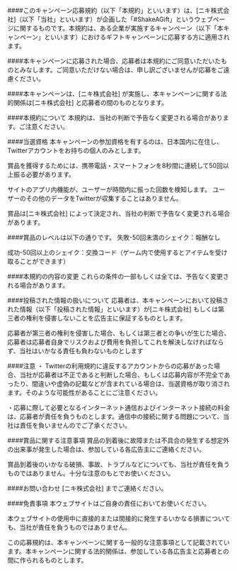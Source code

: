 ####このキャンペーン応募規約（以下「本規約」といいます）は、[ニキ株式会社]（以下「当社」といいます）が企画した「#ShakeAGift」というウェブページに関するものです。本規約は、ある企業が実施するキャンペーン（以下「本キャンペーン」といいます）におけるギフトキャンペーンに応募する方に適用されます。

####本キャンペーンに応募された場合、応募者は本規約にご同意いただいたものとみなします。ご同意いただけない場合は、申し訳ございませんが応募をご遠慮ください。

####本キャンペーンは、[ニキ株式会社] が実施し、本キャンペーンに関する法的関係は[ニキ株式会社] と応募者の間のものとなります。  

####本規約について
本規約は、当社の判断で予告なく変更される場合があります。ご注意ください。

####当選資格
本キャンペーンの参加資格を有するのは、日本国内に在住し、Twitterアカウントをお持ちの個人のみとします。 

賞品を獲得するためには、携帯電話・スマートフォンを8秒間に連続して50回以上振る必要があります。

サイトのアプリ内機能が、ユーザーが時間内に振った回数を検知します。
ユーザーのその他のデータをTwitterが収集することはありません。

賞品は[ニキ株式会社] によって決定され、当社の判断で予告なく変更される場合があります。

####賞品のレベルは以下の通りです。
失敗-50回未満のシェイク：報酬なし

成功-50回以上のシェイク：交換コード（ゲーム内で使用するとアイテムを受け取ることができます）

####本規約の内容の変更
これらの条件の一部もしくは全ては、予告なく変更される場合があります。

####投稿された情報の扱いについて
応募者は、本キャンペーンにおいて投稿された情報（以下「投稿された情報」といいます）が[ニキ株式会社] もしくは第三者の権利を侵害しないことを広告主に保証するものとします。

応募者が第三者の権利を侵害した場合、もしくは第三者との争いが生じた場合、応募者は応募者自身でリスクおよび費用を負担してこれを解決しなければならず、当社はいかなる責任も負わないものとします

####注意
・ Twitterの利用規約に違反するアカウントからの応募があった場合、当社が応募者は不正であると判断した場合、もしくは応募内容が不完全であったり、間違いや虚偽の記載などが含まれている場合は、当選資格が取り消されます。そのような可能性があることにご注意ください。

・応募に際して必要となるインターネット通信およびインターネット接続の料金は、応募者が責任を負うものとします。通信中の接続に関する問題について、当社は責任を負いませんのでご了承ください。

####賞品に関する注意事項
賞品の到着後に故障または不具合の発生する想定外の出来事が発生した場合は、参加している各広告主にご連絡ください。

賞品到着後のいかなる破損、事故、トラブルなどについても、当社が責任を負うものではありません。十分な注意のもとでお使いください。

####お問い合わせ
[ニキ株式会社] までご連絡ください。 

####免責事項
本ウェブサイトはご自身の責任においてお使いください。

本ウェブサイトの使用中に直接的または間接的に発生するいかなる損害についても、当社が責任を負うものではありません。

この応募規約は、本キャンペーンに関する一般的な注意事項として記載されています。本キャンペーンに関する法的関係は、参加している各広告主と応募者との間に作られるものとします。
